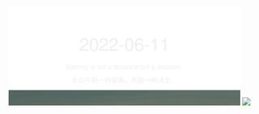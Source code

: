 <!-- [START DAILY SAYING] -->
<!-- Please keep comment here to allow auto-update -->
<p align="center">
  <img src="assets/daily-saying/2022-06-11.svg" height="196"/>
  <img src="https://dots365.onrender.com?d=2022-06-11" height="196"/>
</p>
<!-- [END DAILY SAYING] -->

<!-- <p align="center">
<img alt="profile views" src="https://komarev.com/ghpvc/?username=bubkoo&color=brightgreen&style=flat-square&label=PROFILE+VIEWS" />
</p> -->
